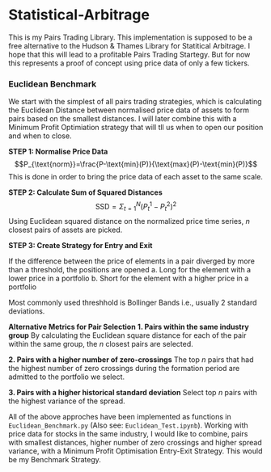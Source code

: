 # Statistical-Arbitrage

This is my Pairs Trading Library. This implementation is supposed to be a free alternative to the Hudson & Thames Library for Statitical Arbitrage. I hope that this will lead to a profitable Pairs Trading Startegy. But for now this represents a proof of concept using price data of only a few tickers. 

### Euclidean Benchmark
We start with the simplest of all pairs trading strategies, which is calculating the Euclidean Distance between normalised price data of assets to form pairs based on the smallest distances. I will later combine this with a Minimum Profit Optimiation strategy that will tll us when to open our position and when to close. 

**STEP 1: Normalise Price Data**
$$P_{\text{norm}}=\frac{P-\text{min}(P)}{\text{max}(P)-\text{min}(P)}$$
This is done in order to bring the price data of each asset to the same scale. 

**STEP 2: Calculate Sum of Squared Distances**
$$\text{SSD}=\Sigma_{t=1}^{N}{(P_{t}^{1}-P_{t}^{2})^{2}}$$
Using Euclidean squared distance on the normalized price time series, $n$ closest pairs of assets are picked.

**STEP 3: Create Strategy for Entry and Exit**

If the difference between the price of elements in a pair diverged by more than a threshold, the positions are opened
a. Long for the element with a lower price in a portfolio
b. Short for the element with a higher price in a portfolio

Most commonly used threshhold is Bollinger Bands i.e., usually 2 standard deviations.

**Alternative Metrics for Pair Selection**
**1. Pairs within the same industry group**
By calculating the Euclidean square distance for each of the pair within the same group, the $n$ closest pairs are selected.

**2. Pairs with a higher number of zero-crossings**
The top $n$ pairs that had the highest number of zero crossings during the formation period are admitted to the portfolio we select.

**3. Pairs with a higher historical standard deviation**
Select top $n$ pairs with the highest variance of the spread.

All of the above approches have been implemented as functions in ```Euclidean_Benchmark.py``` (Also see: ```Euclidean_Test.ipynb```). Working with price data for stocks in the same industry, I would like to combine, pairs with smallest distances, higher number of zero crossings and higher spread variance, with a Minimum Profit Optimisation Entry-Exit Strategy. This would be my Benchmark Strategy.

